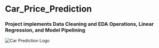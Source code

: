 # Car_Price_Prediction
### Project implements Data Cleaning and EDA Operations, Linear Regression, and Model Pipelining 

![Car Prediction Logo](https://github.com/NayakSubhransu/Car_Price_Prediction/assets/139241744/24705ba3-6271-4e85-b92e-b1defb5561ab)
